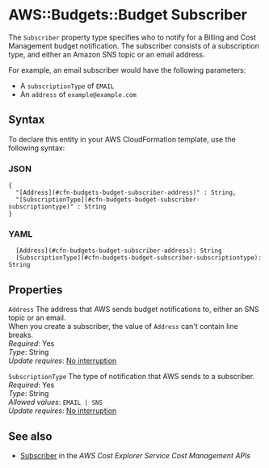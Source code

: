 # AWS::Budgets::Budget Subscriber<a name="aws-properties-budgets-budget-subscriber"></a>

The `Subscriber` property type specifies who to notify for a Billing and Cost Management budget notification\. The subscriber consists of a subscription type, and either an Amazon SNS topic or an email address\.

For example, an email subscriber would have the following parameters:
+ A `subscriptionType` of `EMAIL`
+ An `address` of `example@example.com`

## Syntax<a name="aws-properties-budgets-budget-subscriber-syntax"></a>

To declare this entity in your AWS CloudFormation template, use the following syntax:

### JSON<a name="aws-properties-budgets-budget-subscriber-syntax.json"></a>

```
{
  "[Address](#cfn-budgets-budget-subscriber-address)" : String,
  "[SubscriptionType](#cfn-budgets-budget-subscriber-subscriptiontype)" : String
}
```

### YAML<a name="aws-properties-budgets-budget-subscriber-syntax.yaml"></a>

```
  [Address](#cfn-budgets-budget-subscriber-address): String
  [SubscriptionType](#cfn-budgets-budget-subscriber-subscriptiontype): String
```

## Properties<a name="aws-properties-budgets-budget-subscriber-properties"></a>

`Address`  <a name="cfn-budgets-budget-subscriber-address"></a>
The address that AWS sends budget notifications to, either an SNS topic or an email\.  
When you create a subscriber, the value of `Address` can't contain line breaks\.  
*Required*: Yes  
*Type*: String  
*Update requires*: [No interruption](https://docs.aws.amazon.com/AWSCloudFormation/latest/UserGuide/using-cfn-updating-stacks-update-behaviors.html#update-no-interrupt)

`SubscriptionType`  <a name="cfn-budgets-budget-subscriber-subscriptiontype"></a>
The type of notification that AWS sends to a subscriber\.  
*Required*: Yes  
*Type*: String  
*Allowed values*: `EMAIL | SNS`  
*Update requires*: [No interruption](https://docs.aws.amazon.com/AWSCloudFormation/latest/UserGuide/using-cfn-updating-stacks-update-behaviors.html#update-no-interrupt)

## See also<a name="aws-properties-budgets-budget-subscriber--seealso"></a>
+  [Subscriber](https://docs.aws.amazon.com/aws-cost-management/latest/APIReference/API_budgets_Subscriber.html) in the *AWS Cost Explorer Service Cost Management APIs* 